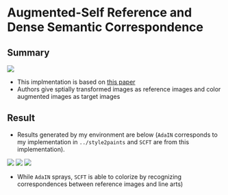 # Augmented-Self Reference and Dense Semantic Correspondence

## Summary
![](https://github.com/SerialLain3170/Colorization/blob/master/reference_scft/data/concept.png)

- This implmentation is based on [this paper](https://arxiv.org/pdf/2005.05207.pdf)
- Authors give sptially transformed images as reference images and color augmented images as target images

## Result
- Results generated by my environment are below (`AdaIN` corresponds to my implementation in `../style2paints` and `SCFT` are from this implementation).

![](https://github.com/SerialLain3170/Colorization/blob/master/reference_scft/data/result1.png)
![](https://github.com/SerialLain3170/Colorization/blob/master/reference_scft/data/result2.png)
![](https://github.com/SerialLain3170/Colorization/blob/master/reference_scft/data/result3.png)

- While `AdaIN` sprays, `SCFT` is able to colorize by recognizing correspondences between reference images and line arts)
